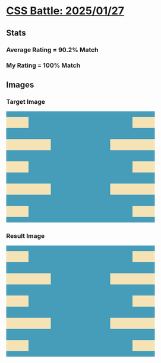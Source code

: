 # [CSS Battle: 2025/01/27](https://cssbattle.dev/play/rqBO1WR1Blg09ojxrzHn)

## Stats

### Average Rating = 90.2% Match

### My Rating = 100% Match

## Images

### Target Image

![](./images/target.png)

### Result Image

![](./images/result.png)
